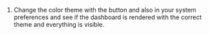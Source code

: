 1. Change the color theme with the button and also in your system preferences and see if the dashboard is rendered with the correct theme and everything is visible.